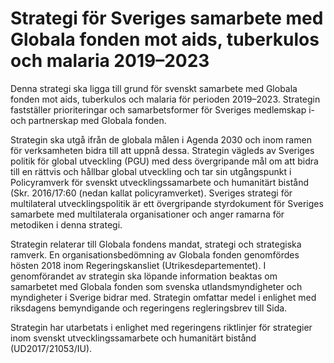 # Strategi för Sveriges samarbete med Globala fonden mot aids, tuberkulos och malaria 2019–2023

Denna strategi ska ligga till grund för svenskt samarbete med Globala fonden mot aids, tuberkulos och malaria för perioden 2019–2023\. Strategin fastställer prioriteringar och samarbetsformer för Sveriges medlemskap i\- och partnerskap med Globala fonden.


Strategin ska utgå ifrån de globala målen i Agenda 2030 och inom ramen för verksamheten bidra till att uppnå dessa. Strategin vägleds av Sveriges politik för global utveckling (PGU) med dess övergripande mål om att bidra till en rättvis och hållbar global utveckling och tar sin utgångspunkt i Policyramverk för svenskt utvecklingssamarbete och humanitärt bistånd (Skr. 2016/17:60 (nedan kallat policyramverket). Sveriges strategi för multilateral utvecklingspolitik är ett övergripande styrdokument för Sveriges samarbete med multilaterala organisationer och anger ramarna för metodiken i denna strategi.

Strategin relaterar till Globala fondens mandat, strategi och strategiska ramverk. En organisationsbedömning av Globala fonden genomfördes hösten 2018 inom Regeringskansliet (Utrikesdepartementet). I genomförandet av strategin ska löpande information beaktas om samarbetet med Globala fonden som svenska utlandsmyndigheter och myndigheter i Sverige bidrar med. Strategin omfattar medel i enlighet med riksdagens bemyndigande och regeringens regleringsbrev till Sida.

Strategin har utarbetats i enlighet med regeringens riktlinjer för strategier inom svenskt utvecklingssamarbete och humanitärt bistånd (UD2017/21053/IU).
